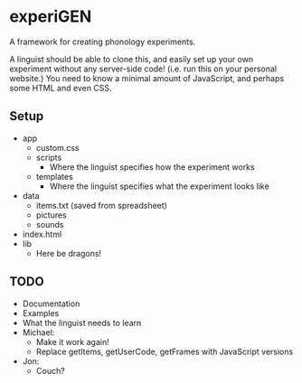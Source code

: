 # experiGEN

A framework for creating phonology experiments.

A linguist should be able to clone this, and easily set up your own experiment without any server-side code! (i.e. run this on your personal website.) You need to know a minimal amount of JavaScript, and perhaps some HTML and even CSS.

## Setup

* app
  - custom.css
  - scripts
    - Where the linguist specifies how the experiment works 
  - templates
    - Where the linguist specifies what the experiment looks like
* data
  - items.txt (saved from spreadsheet)
  - pictures
  - sounds
* index.html
* lib
  - Here be dragons!

## TODO

* Documentation
* Examples
* What the linguist needs to learn
* Michael:
  - Make it work again!
  - Replace getItems, getUserCode, getFrames with JavaScript versions
* Jon:
  - Couch?